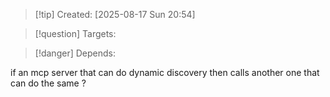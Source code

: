 
>[!tip] Created: [2025-08-17 Sun 20:54]

>[!question] Targets: 

>[!danger] Depends: 

if an mcp server that can do dynamic discovery then calls another one that can do the same ?